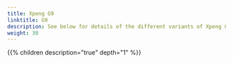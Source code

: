 ```yaml
---
title: Xpeng G9
linktitle: G9
description: See below for details of the different variants of Xpeng G9
weight: 30
---
```

{{% children description="true" depth="1" %}}
